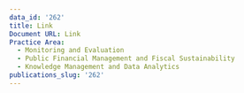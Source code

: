 ```yaml
---
data_id: '262'
title: Link
Document URL: Link
Practice Area:
  - Monitoring and Evaluation
  - Public Financial Management and Fiscal Sustainability
  - Knowledge Management and Data Analytics
publications_slug: '262'
---
```

